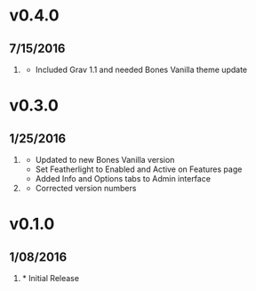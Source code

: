 # v0.4.0
## 7/15/2016

1. [](#improvement)
    * Included Grav 1.1 and needed Bones Vanilla theme update

# v0.3.0
## 1/25/2016

1. [](#improvement)
    * Updated to new Bones Vanilla version
    * Set Featherlight to Enabled and Active on Features page
    * Added Info and Options tabs to Admin interface
2. [](#bugfix)
    * Corrected version numbers

# v0.1.0
## 1/08/2016

1. [](#new)
		* Initial Release

